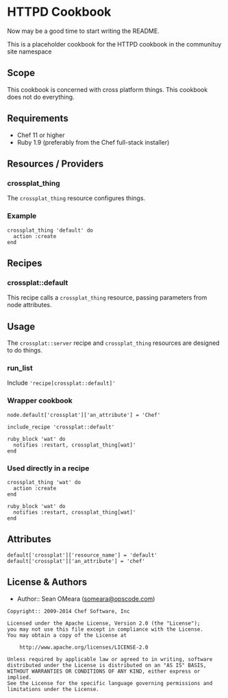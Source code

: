 HTTPD Cookbook
=======================

Now may be a good time to start writing the README.

This is a placeholder cookbook for the HTTPD cookbook in the
communituy site namespace

Scope
-----
This cookbook is concerned with cross platform things.
This cookbook does not do everything.

Requirements
------------
* Chef 11 or higher
* Ruby 1.9 (preferably from the Chef full-stack installer)

Resources / Providers
---------------------
### crossplat_thing

The `crossplat_thing` resource configures things.

### Example

    crossplat_thing 'default' do
      action :create
    end

Recipes
-------
### crossplat::default

This recipe calls a `crossplat_thing` resource, passing parameters
from node attributes.

Usage
-----
The `crossplat::server` recipe and `crossplat_thing` resources are
designed to do things.

### run_list

Include `'recipe[crossplat::default]'`

### Wrapper cookbook

    node.default['crossplat']['an_attribute'] = 'Chef'

    include_recipe 'crossplat::default'

    ruby_block 'wat' do
      notifies :restart, crossplat_thing[wat]'
    end

### Used directly in a recipe

    crossplat_thing 'wat' do
      action :create
    end

    ruby_block 'wat' do
      notifies :restart, crossplat_thing[wat]'
    end

Attributes
----------

    default['crossplat']['resource_name'] = 'default'
    default['crossplat']['an_attribute'] = 'chef'

License & Authors
-----------------
- Author:: Sean OMeara (<someara@opscode.com>)

```text
Copyright:: 2009-2014 Chef Software, Inc

Licensed under the Apache License, Version 2.0 (the "License");
you may not use this file except in compliance with the License.
You may obtain a copy of the License at

    http://www.apache.org/licenses/LICENSE-2.0

Unless required by applicable law or agreed to in writing, software
distributed under the License is distributed on an "AS IS" BASIS,
WITHOUT WARRANTIES OR CONDITIONS OF ANY KIND, either express or implied.
See the License for the specific language governing permissions and
limitations under the License.
```
